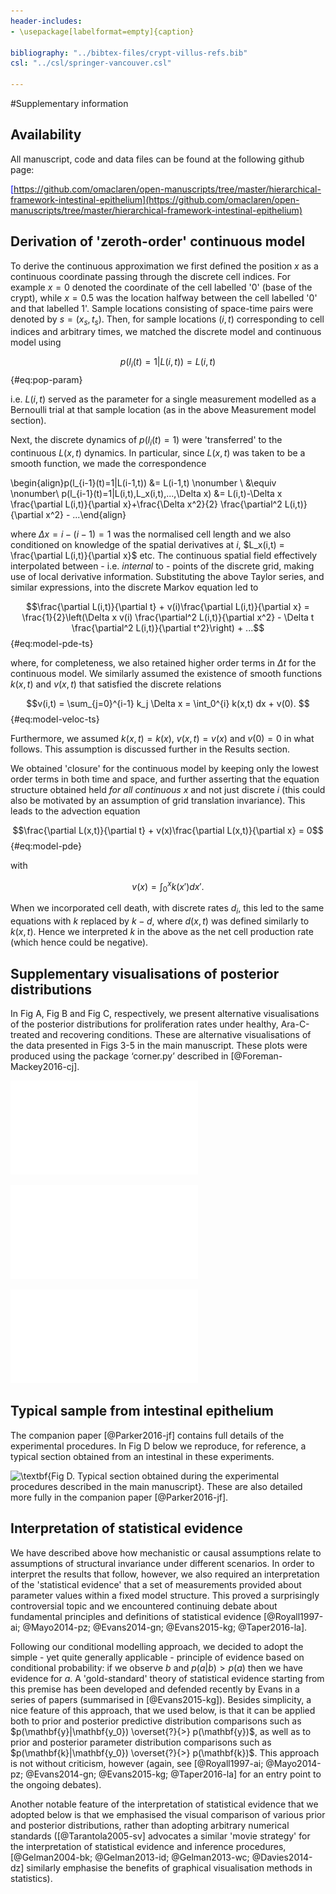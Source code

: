 ```yaml
---
header-includes:
- \usepackage[labelformat=empty]{caption}

bibliography: "../bibtex-files/crypt-villus-refs.bib"
csl: "../csl/springer-vancouver.csl"

---
```


#Supplementary information

## Availability
All manuscript, code and data files can be found at the following github page: 

<span style="color:blue">[https://github.com/omaclaren/open-manuscripts/tree/master/hierarchical-framework-intestinal-epithelium](https://github.com/omaclaren/open-manuscripts/tree/master/hierarchical-framework-intestinal-epithelium)</span>

## Derivation of 'zeroth-order' continuous model
To derive the continuous approximation we first defined the position $x$ as a continuous coordinate passing through the discrete cell indices. For example $x = 0$ denoted the coordinate of the cell labelled '0' (base of the crypt), while $x = 0.5$ was the location halfway between the cell labelled '0' and that labelled 1'. Sample locations consisting of space-time pairs were denoted by $s = (x_s,t_s)$. Then, for sample locations $(i,t)$ corresponding to cell indices and arbitrary times, we matched the discrete model and continuous model using

$$p(l_i(t)=1|L(i,t)) = L(i,t)$$ {#eq:pop-param}

i.e. $L(i,t)$ served as the parameter for a single measurement modelled as a Bernoulli trial at that sample location (as in the above Measurement model section).

Next, the discrete dynamics of $p(l_i(t)=1)$ were 'transferred' to the continuous $L(x,t)$ dynamics. In particular, since $L(x,t)$ was taken to be a smooth function, we made the correspondence

\begin{align}p(l_{i-1}(t)=1|L(i-1,t)) &= L(i-1,t) \nonumber \\ &\equiv \nonumber\\ p(l_{i-1}(t)=1|L(i,t),L_x(i,t),...,\Delta x) &= L(i,t)-\Delta x \frac{\partial L(i,t)}{\partial x}+\frac{\Delta x^2}{2} \frac{\partial^2 L(i,t)}{\partial x^2} - ...\end{align} 

where $\Delta x = i-(i-1) = 1$ was the normalised cell length and we also conditioned on knowledge of the spatial derivatives at $i$, $L_x(i,t) = \frac{\partial L(i,t)}{\partial x}$ etc. The continuous spatial field effectively interpolated between - i.e. *internal* to - points of the discrete grid, making use of local derivative information. Substituting the above Taylor series, and similar expressions, into the discrete Markov equation led to 

$$\frac{\partial L(i,t)}{\partial t} + v(i)\frac{\partial L(i,t)}{\partial x} = \frac{1}{2}\left(\Delta x v(i) \frac{\partial^2 L(i,t)}{\partial x^2} - \Delta t \frac{\partial^2 L(i,t)}{\partial t^2}\right) + ...$$ {#eq:model-pde-ts}

where, for completeness, we also retained higher order terms in $\Delta t$ for the continuous model. We similarly assumed the existence of smooth functions $k(x,t)$ and $v(x,t)$ that satisfied the discrete relations

$$v(i,t) = \sum_{j=0}^{i-1} k_j \Delta x = \int_0^{i} k(x,t) dx + v(0). $$ {#eq:model-veloc-ts}

Furthermore, we assumed $k(x,t) = k(x)$, $v(x,t) = v(x)$ and $v(0) = 0$ in what follows. This assumption is discussed further in the Results section. 

We obtained 'closure' for the continuous model by keeping only the lowest order terms in both time and space, and further asserting that the equation structure obtained held *for all continuous $x$* and not just discrete $i$ (this could also be motivated by an assumption of grid translation invariance). This leads to the advection equation

$$\frac{\partial L(x,t)}{\partial t} + v(x)\frac{\partial L(x,t)}{\partial x} = 0$$ {#eq:model-pde}

with

$$v(x) = \int_0^{x} k(x') dx'.$$

When we incorporated cell death, with discrete rates $d_i$, this led to the same equations with $k$ replaced by $k-d$, where $d(x,t)$ was defined similarly to $k(x,t)$. Hence we interpreted $k$ in the above as the net cell production rate (which hence could be negative).

## Supplementary visualisations of posterior distributions
In Fig A, Fig B and Fig C, respectively, we present alternative visualisations of the posterior distributions for proliferation rates under healthy, Ara-C-treated and recovering conditions. These are alternative visualisations of the data presented in Figs 3-5 in the main manuscript. These plots were produced using the package ‘corner.py’ described in [@Foreman-Mackey2016-cj].

![\textbf{Fig A. Posterior for proliferation rates under baseline, healthy conditions.} The upper diagonal represents the marginal distributions for each proliferation rate when averaging over all other profileration rates. The plots below the diagonal show bivariate marginal distributions illustrating pairwise associations after averaging over all other profileration rates. These visualisations are a way of understanding the full joint posterior distribution which is five-dimensional in full generality.](../figures/figures_to_include/S1_Fig_A.pdf)

![\textbf{Fig B. Posterior for proliferation rates under Ara-C treatment.} The upper diagonal represents the marginal distributions for each proliferation rate when averaging over all other profileration rates. The plots below the diagonal show bivariate marginal distributions illustrating pairwise associations after averaging over all other profileration rates. These visualisations are a way of understanding the full joint posterior distribution which is five-dimensional in full generality.](../figures/figures_to_include/S1_Fig_B.pdf)

![\textbf{Fig C. Posterior for proliferation rates when recovering from Ara-C treatment.} The upper diagonal represents the marginal distributions for each proliferation rate when averaging over all other profileration rates. The plots below the diagonal show bivariate marginal distributions illustrating pairwise associations after averaging over all other profileration rates. These visualisations are a way of understanding the full joint posterior distribution which is five-dimensional in full generality.](../figures/figures_to_include/S1_Fig_C.pdf)

## Typical sample from intestinal epithelium
The companion paper [@Parker2016-jf] contains full details of the experimental procedures. In Fig D below we reproduce, for reference, a typical section obtained from an intestinal in these experiments. 

![\textbf{Fig D. Typical section obtained during the experimental procedures described in the main manuscript}. These are also detailed more fully in the companion paper [@Parker2016-jf].](../figures/figures_to_include/S1_Fig_D.tif)

## Interpretation of statistical evidence
We have described above how mechanistic or causal assumptions relate to assumptions of structural invariance under different scenarios. In order to interpret the results that follow, however, we also required an interpretation of the 'statistical evidence' that a set of measurements provided about parameter values within a fixed model structure. This proved a surprisingly controversial topic and we encountered continuing debate about fundamental principles and definitions of statistical evidence [@Royall1997-ai; @Mayo2014-pz; @Evans2014-gn; @Evans2015-kg; @Taper2016-la]. 

Following our conditional modelling approach, we decided to adopt the simple - yet quite generally applicable - principle of evidence based on conditional probability: if we observe $b$ and $p(a|b) > p(a)$ then we have evidence for $a$. A 'gold-standard' theory of statistical evidence starting from this premise has been developed and defended recently by Evans in a series of papers (summarised in [@Evans2015-kg]). Besides simplicity, a nice feature of this approach, that we used below, is that it can be applied both to prior and posterior predictive distribution comparisons such as $p(\mathbf{y}|\mathbf{y_0}) \overset{?}{>} p(\mathbf{y})$, as well as to prior and posterior parameter distribution comparisons such as $p(\mathbf{k}|\mathbf{y_0}) \overset{?}{>} p(\mathbf{k})$. This approach is not without criticism, however (again, see [@Royall1997-ai; @Mayo2014-pz; @Evans2014-gn; @Evans2015-kg; @Taper2016-la] for an entry point to the ongoing debates).

Another notable feature of the interpretation of statistical evidence that we adopted below is that we emphasised the visual comparison of various prior and posterior distributions, rather than adopting arbitrary numerical standards ([@Tarantola2005-sv] advocates a similar 'movie strategy' for the interpretation of statistical evidence and inference procedures, [@Gelman2004-bk; @Gelman2013-id; @Gelman2013-wc; @Davies2014-dz] similarly emphasise the benefits of graphical visualisation methods in statistics). 
